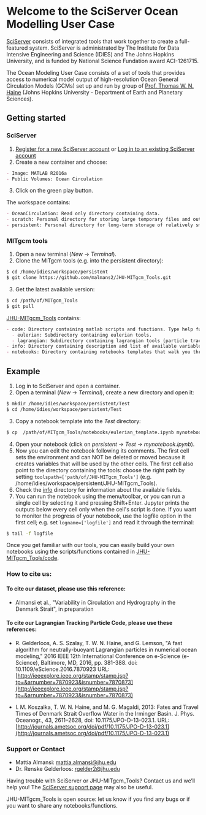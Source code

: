 # Welcome to the SciServer Ocean Modelling User Case

[SciServer](http://www.sciserver.org/) consists of integrated tools that work together to create a full-featured system.
SciServer is administrated by The Institute for Data Intensive Engineering and Science (IDIES) and The Johns Hopkins University, and is funded by National Science Fundation award ACI-1261715.

The Ocean Modeling User Case consists of a set of tools that provides access to numerical model output of high-resolution Ocean General Circulation Models (GCMs) set up and run by group of [Prof. Thomas W. N. Haine](http://sites.krieger.jhu.edu/haine/) (Johns Hopkins University - Department of Earth and Planetary Sciences).

## Getting started

### SciServer
1. [Register for a new SciServer account](http://portal.sciserver.org/login-portal/Account/Register) or [Log in to an existing SciServer account](http://portal.sciserver.org/login-portal/Account/Login?callbackUrl=http:%2f%2fcompute.sciserver.org%2fdashboard)
2. Create a new container and choose:
```markdown
- Image: MATLAB R2016a
- Public Volumes: Ocean Circulation
```
3. Click on the green play button.

The workspace contains:
```markdown
- OceanCirculation: Read only directory containing data.
- scratch: Personal directory for storing large temporary files and output.
- persistent: Personal directory for long-term storage of relatively small files.
```

### MITgcm tools
1. Open a new terminal (_New_ -> _Terminal_).
2. Clone the MITgcm tools (e.g. into the persistent directory):
```sh
$ cd /home/idies/workspace/persistent
$ git clone https://github.com/malmans2/JHU-MITgcm_Tools.git
```
3. Get the latest available version:
```sh
$ cd /path/of/MITgcm_Tools
$ git pull
```
[JHU-MITgcm_Tools](https://github.com/malmans2/JHU-MITgcm_Tools) contains:
```markdown
- code: Directory containing matlab scripts and functions. Type help function.m in matlab to get more details.
  - eulerian: Subdirectory containing eulerian tools.
  - lagrangian: Subdirectory containing lagrangian tools (particle tracking code - not available yet).
- info: Directory containing description and list of available variables for each experiment.
- notebooks: Directory containing notebooks templates that walk you through how to use our tools.
```


## Example
1. Log in to SciServer and open a container.
2. Open a terminal (_New_ -> _Terminal_), create a new directory and open it:
```sh
$ mkdir /home/idies/workspace/persistent/Test
$ cd /home/idies/workspace/persistent/Test
```
3. Copy a notebook template into the _Test_ directory:
```sh
$ cp  /path/of/MITgcm_Tools/notebooks/eulerian_template.ipynb mynotebook.ipynb
```
4. Open your notebook (click on _persistent_ -> _Test_ -> _mynotebook.ipynb_).
5. Now you can edit the notebook following its comments. The first cell sets the environment and can NOT be deleted or moved because it creates variables that will be used by the other cells. The first cell also point to the directory containing the tools: choose the right path by setting `toolspath=['path/of/JHU-MITgcm_Tools']` (e.g. /home/idies/workspace/persistent/JHU-MITgcm_Tools).
6. Check the [info](https://github.com/malmans2/JHU-MITgcm_Tools/tree/master/info) directory for information about the available fields.
7. You can run the notebook using the menu/toolbar, or you can run a single cell by selecting it and pressing Shift+Enter. Jupyter prints the outputs below every cell only when the cell's script is done. If you want to monitor the progress of your notebook, use the logfile option in the first cell; e.g. set `logname=['logfile']` and read it through the terminal:
```sh
$ tail -f logfile
```
Once you get familiar with our tools, you can easily build your own notebooks using the scripts/functions contained in [JHU-MITgcm_Tools/code](https://github.com/malmans2/JHU-MITgcm_Tools/tree/master/code).

### How to cite us:
#### To cite our dataset, please use this reference: 
- Almansi et al., "Variability in Circulation and Hydrography in the Denmark Strait", in preparation

#### To cite our Lagrangian Tracking Particle Code, please use these references: 
- R. Gelderloos, A. S. Szalay, T. W. N. Haine, and G. Lemson, "A fast algorithm for neutrally-buoyant Lagrangian particles in numerical ocean modeling," 2016 IEEE 12th International Conference on e-Science (e-Science), Baltimore, MD, 2016, pp. 381-388.
doi: 10.1109/eScience.2016.7870923
URL: [http://ieeexplore.ieee.org/stamp/stamp.jsp?tp=&arnumber=7870923&isnumber=7870873](http://ieeexplore.ieee.org/stamp/stamp.jsp?tp=&arnumber=7870923&isnumber=7870873)

- I. M. Koszalka, T. W. N. Haine, and M. G. Magaldi, 2013: Fates and Travel Times of Denmark Strait Overflow Water in the Irminger Basin. J. Phys. Oceanogr., 43, 2611–2628, doi: 10.1175/JPO-D-13-023.1. URL: [http://journals.ametsoc.org/doi/pdf/10.1175/JPO-D-13-023.1](http://journals.ametsoc.org/doi/pdf/10.1175/JPO-D-13-023.1)


### Support or Contact
- Mattia Almansi: mattia.almansi@jhu.edu
- Dr. Renske Gelderloos:  rgelder2@jhu.edu 

Having trouble with SciServer or JHU-MITgcm_Tools? Contact us and we’ll help you!
The [SciServer support page](http://www.sciserver.org/support/) may also be useful.

JHU-MITgcm_Tools is open source: let us know if you find any bugs or if you want to share any notebooks/functions.
